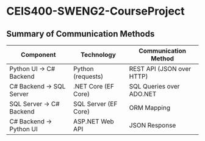 # CEIS400-SWENG2-CourseProject

## Summary of Communication Methods

| Component                  | Technology           | Communication Method          |
|----------------------------|----------------------|-------------------------------|
| Python UI → C# Backend     | Python (requests)    | REST API (JSON over HTTP)     |
| C# Backend → SQL Server    | .NET Core (EF Core)  | SQL Queries over ADO.NET      |
| SQL Server → C# Backend    | SQL Server (EF Core) | ORM Mapping                   |
| C# Backend → Python UI     | ASP.NET Web API      | JSON Response                 |
